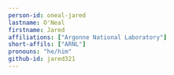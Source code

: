 ```yaml
---
person-id: oneal-jared
lastname: O'Neal
firstname: Jared
affiliations: ["Argonne National Laboratory"]
short-affils: ["ARNL"]
pronouns: "he/him"
github-id: jared321
---
```

